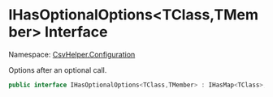 # IHasOptionalOptions&lt;TClass,TMember&gt; Interface

Namespace: [CsvHelper.Configuration](/api/CsvHelper.Configuration)

Options after an optional call.

```cs
public interface IHasOptionalOptions<TClass,TMember> : IHasMap<TClass>, IBuildableClass<TClass>, IHasTypeConverter<TClass,TMember>, IHasName<TClass,TMember>, IHasDefault<TClass,TMember>, IHasValidate<TClass,TMember>
```
